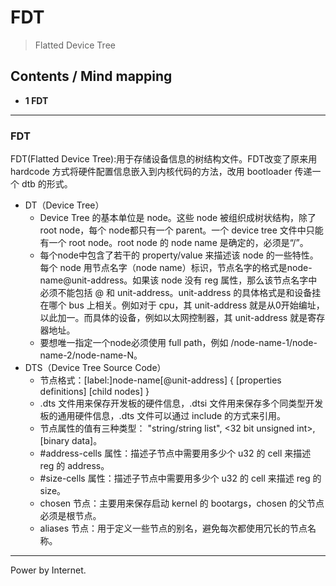 # FDT
> Flatted Device Tree

## Contents / Mind mapping
- **1 FDT**

---

### FDT

FDT(Flatted Device Tree):用于存储设备信息的树结构文件。FDT改变了原来用 hardcode 方式将硬件配置信息嵌入到内核代码的方法，改用 bootloader 传递一个 dtb 的形式。

- DT（Device Tree）
  - Device Tree 的基本单位是 node。这些 node 被组织成树状结构，除了root node，每个 node都只有一个 parent。一个 device tree 文件中只能有一个 root node。root node 的 node name 是确定的，必须是“/”。
  - 每个node中包含了若干的 property/value 来描述该 node 的一些特性。每个 node 用节点名字（node name）标识，节点名字的格式是node-name@unit-address。如果该 node 没有 reg 属性，那么该节点名字中必须不能包括 @ 和 unit-address。unit-address 的具体格式是和设备挂在哪个 bus 上相关。例如对于 cpu，其 unit-address 就是从0开始编址，以此加一。而具体的设备，例如以太网控制器，其 unit-address 就是寄存器地址。
  - 要想唯一指定一个node必须使用 full path，例如 /node-name-1/node-name-2/node-name-N。
- DTS（Device Tree Source Code）
  - 节点格式：[label:]node-name[@unit-address] { [properties definitions] [child nodes] }
  - .dts 文件用来保存开发板的硬件信息，.dtsi 文件用来保存多个同类型开发板的通用硬件信息，.dts 文件可以通过 include 的方式来引用。
  - 节点属性的值有三种类型： "string/string list", <32 bit unsigned int>, [binary data]。
  - #address-cells 属性：描述子节点中需要用多少个 u32 的 cell 来描述 reg 的 address。
  - #size-cells 属性：描述子节点中需要用多少个 u32 的 cell 来描述 reg 的 size。
  - chosen 节点：主要用来保存启动 kernel 的 bootargs，chosen 的父节点必须是根节点。
  - aliases 节点：用于定义一些节点的别名，避免每次都使用冗长的节点名称。



 ---
 Power by Internet.
